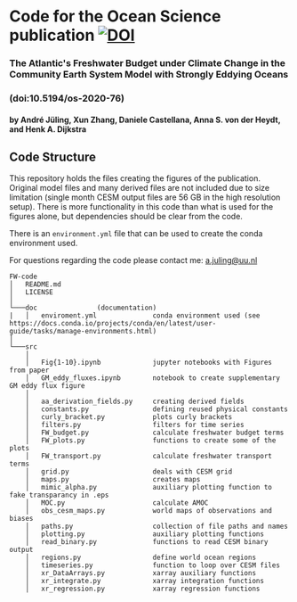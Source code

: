 # Code for the Ocean Science publication [![DOI](https://zenodo.org/badge/143137715.svg)](https://zenodo.org/badge/latestdoi/143137715)
### The Atlantic's Freshwater Budget under Climate Change in the Community Earth System Model with Strongly Eddying Oceans
### (doi:10.5194/os-2020-76)
#### by André Jüling, Xun Zhang, Daniele Castellana, Anna S. von der Heydt, and Henk A. Dijkstra

## Code Structure

This repository holds the files creating the figures of the publication. Original model files and many derived files are not included due to size limitation (single month CESM output files are 56 GB in the high resolution setup). There is more functionality in this code than what is used for the figures alone, but dependencies should be clear from the code.

There is an `environment.yml` file that can be used to create the conda environment used.

For questions regarding the code please contact me: a.juling@uu.nl

```
FW-code
│   README.md
│   LICENSE
│
└───doc               (documentation)
|   │   enviroment.yml              conda environment used (see https://docs.conda.io/projects/conda/en/latest/user-guide/tasks/manage-environments.html)
│
└───src
    │
    │   Fig{1-10}.ipynb             jupyter notebooks with Figures from paper
    │   GM_eddy_fluxes.ipynb        notebook to create supplementary GM eddy flux figure
    │
    │   aa_derivation_fields.py     creating derived fields
    │   constants.py                defining reused physical constants
    │   curly_bracket.py            plots curly brackets
    │   filters.py                  filters for time series
    │   FW_budget.py                calculate freshwater budget terms
    │   FW_plots.py                 functions to create some of the plots
    │   FW_transport.py             calculate freshwater transport terms
    │   grid.py                     deals with CESM grid
    │   maps.py                     creates maps
    │   mimic_alpha.py              auxiliary plotting function to fake transparancy in .eps
    │   MOC.py                      calculate AMOC
    │   obs_cesm_maps.py            world maps of observations and biases
    │   paths.py                    collection of file paths and names
    │   plotting.py                 auxiliary plotting functions
    │   read_binary.py              functions to read CESM binary output
    │   regions.py                  define world ocean regions
    │   timeseries.py               function to loop over CESM files
    │   xr_DataArrays.py            xarray auxiliary functions
    │   xr_integrate.py             xarray integration functions
    │   xr_regression.py            xarray regression functions
```
